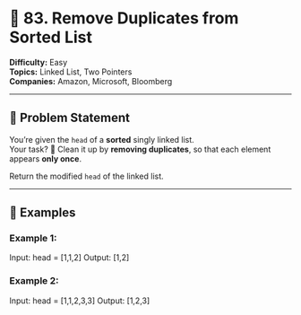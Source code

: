 # 🧹 83. Remove Duplicates from Sorted List

**Difficulty:** Easy  
**Topics:** Linked List, Two Pointers  
**Companies:** Amazon, Microsoft, Bloomberg

---

## 🧠 Problem Statement

You’re given the `head` of a **sorted** singly linked list.  
Your task? 🧼 Clean it up by **removing duplicates**, so that each element appears **only once**.

Return the modified `head` of the linked list.

---

## 📸 Examples

### Example 1:
Input: head = [1,1,2]
Output: [1,2]


### Example 2:
Input: head = [1,1,2,3,3]
Output: [1,2,3]